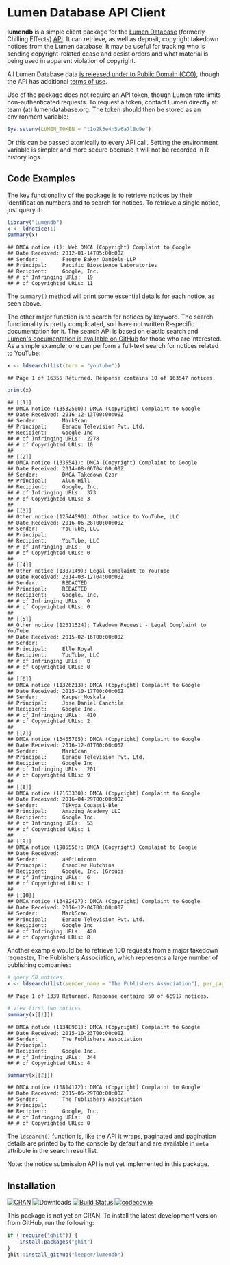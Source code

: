 # Lumen Database API Client

**lumendb** is a simple client package for the [Lumen Database](http://lumendatabase.org/) (formerly Chilling Effects) [API](https://github.com/berkmancenter/lumendatabase/blob/master/doc/api_documentation.mkd). It can retrieve, as well as deposit, copyright takedown notices from the Lumen database. It may be useful for tracking who is sending copyright-related cease and desist orders and what material is being used in apparent violation of copyright.

All Lumen Database data [is released under to Public Domain (CC0)](https://www.lumendatabase.org/pages/license), though the API has additional [terms of use](https://lumendatabase.org/pages/api_terms).

Use of the package does not require an API token, though Lumen rate limits non-authenticated requests. To request a token, contact Lumen directly at: team (at) lumendatabase.org. The token should then be stored as an environment variable:

```R
Sys.setenv(LUMEN_TOKEN = "t1o2k3e4n5v6a7l8u9e")
```

Or this can be passed atomically to every API call. Setting the environment variable is simpler and more secure because it will not be recorded in R history logs.

## Code Examples


The key functionality of the package is to retrieve notices by their identification numbers and to search for notices. To retrieve a single notice, just query it:


```r
library("lumendb")
x <- ldnotice(1)
summary(x)
```

```
## DMCA notice (1): Web DMCA (Copyright) Complaint to Google
## Date Received: 2012-01-14T05:00:00Z
## Sender:        Faegre Baker Daniels LLP
## Principal:     Pacific Bioscience Laboratories
## Recipient:     Google, Inc.
## # of Infringing URLs:  19
## # of Copyrighted URLs: 11
```

The `summary()` method will print some essential details for each notice, as seen above.

The other major function is to search for notices by keyword. The search functionality is pretty complicated, so I have not written R-specific documentation for it. The search API is based on elastic search and [Lumen's documentation is available on GitHub](https://github.com/berkmancenter/lumendatabase/blob/dev/doc/api_documentation.mkd#search-notices-via-fulltext) for those who are interested. As a simple example, one can perform a full-text search for notices related to YouTube:


```r
x <- ldsearch(list(term = "youtube"))
```

```
## Page 1 of 16355 Returned. Response contains 10 of 163547 notices.
```

```r
print(x)
```

```
## [[1]]
## DMCA notice (13532500): DMCA (Copyright) Complaint to Google
## Date Received: 2016-12-13T00:00:00Z
## Sender:        MarkScan
## Principal:     Eenadu Television Pvt. Ltd.
## Recipient:     Google Inc
## # of Infringing URLs:  2278
## # of Copyrighted URLs: 10
## 
## [[2]]
## DMCA notice (1335541): DMCA (Copyright) Complaint to Google
## Date Received: 2014-08-06T04:00:00Z
## Sender:        DMCA Takedown Czar
## Principal:     Alun Hill
## Recipient:     Google, Inc.              
## # of Infringing URLs:  373
## # of Copyrighted URLs: 3
## 
## [[3]]
## Other notice (12544590): Other notice to YouTube, LLC
## Date Received: 2016-06-28T00:00:00Z
## Sender:        YouTube, LLC
## Principal:     
## Recipient:     YouTube, LLC
## # of Infringing URLs:  0
## # of Copyrighted URLs: 0
## 
## [[4]]
## Other notice (1307149): Legal Complaint to YouTube
## Date Received: 2014-03-12T04:00:00Z
## Sender:        REDACTED
## Principal:     REDACTED
## Recipient:     Google, Inc.
## # of Infringing URLs:  0
## # of Copyrighted URLs: 0
## 
## [[5]]
## Other notice (12311524): Takedown Request - Legal Complaint to YouTube
## Date Received: 2015-02-16T00:00:00Z
## Sender:        
## Principal:     Elle Royal
## Recipient:     YouTube, LLC
## # of Infringing URLs:  0
## # of Copyrighted URLs: 0
## 
## [[6]]
## DMCA notice (11326213): DMCA (Copyright) Complaint to Google
## Date Received: 2015-10-17T00:00:00Z
## Sender:        Kacper_Moskala
## Principal:     Jose Daniel Canchila
## Recipient:     Google Inc.
## # of Infringing URLs:  410
## # of Copyrighted URLs: 2
## 
## [[7]]
## DMCA notice (13465705): DMCA (Copyright) Complaint to Google
## Date Received: 2016-12-01T00:00:00Z
## Sender:        MarkScan
## Principal:     Eenadu Television Pvt. Ltd.
## Recipient:     Google Inc
## # of Infringing URLs:  201
## # of Copyrighted URLs: 9
## 
## [[8]]
## DMCA notice (12163330): DMCA (Copyright) Complaint to Google
## Date Received: 2016-04-29T00:00:00Z
## Sender:        Tikyda_Couassi-Ble
## Principal:     Amazing Academy LLC
## Recipient:     Google Inc.
## # of Infringing URLs:  53
## # of Copyrighted URLs: 1
## 
## [[9]]
## DMCA notice (1985556): DMCA (Copyright) Complaint to Google
## Date Received: 
## Sender:        aH0tUnicorn
## Principal:     Chandler Hutchins
## Recipient:     Google, Inc. [Groups
## # of Infringing URLs:  6
## # of Copyrighted URLs: 1
## 
## [[10]]
## DMCA notice (13482427): DMCA (Copyright) Complaint to Google
## Date Received: 2016-12-04T00:00:00Z
## Sender:        MarkScan
## Principal:     Eenadu Television Pvt. Ltd.
## Recipient:     Google Inc
## # of Infringing URLs:  420
## # of Copyrighted URLs: 8
```

Another example would be to retrieve 100 requests from a major takedown requester, The Publishers Association, which represents a large number of publishing companies:


```r
# query 50 notices
x <- ldsearch(list(sender_name = "The Publishers Association"), per_page = 50)
```

```
## Page 1 of 1339 Returned. Response contains 50 of 66917 notices.
```

```r
# view first two notices
summary(x[[1]])
```

```
## DMCA notice (11348901): DMCA (Copyright) Complaint to Google
## Date Received: 2015-10-23T00:00:00Z
## Sender:        The Publishers Association
## Principal:     
## Recipient:     Google Inc.
## # of Infringing URLs:  344
## # of Copyrighted URLs: 4
```

```r
summary(x[[2]])
```

```
## DMCA notice (10814172): DMCA (Copyright) Complaint to Google
## Date Received: 2015-05-29T00:00:00Z
## Sender:        The Publishers Association
## Principal:     
## Recipient:     Google, Inc.
## # of Infringing URLs:  0
## # of Copyrighted URLs: 0
```

The `ldsearch()` function is, like the API it wraps, paginated and pagination details are printed by to the console by default and are available in `meta` attribute in the search result list.

Note: the notice submission API is not yet implemented in this package.

## Installation

[![CRAN](https://www.r-pkg.org/badges/version/lumendb)](https://cran.r-project.org/package=lumendb)
![Downloads](https://cranlogs.r-pkg.org/badges/lumendb)
[![Build Status](https://travis-ci.org/leeper/lumendb.png?branch=master)](https://travis-ci.org/leeper/lumendb) 
[![codecov.io](https://codecov.io/github/leeper/lumendb/coverage.svg?branch=master)](https://codecov.io/github/leeper/lumendb?branch=master)

This package is not yet on CRAN. To install the latest development version from GitHub, run the following:

```R
if (!require("ghit")) {
    install.packages("ghit")
}
ghit::install_github("leeper/lumendb")
```

